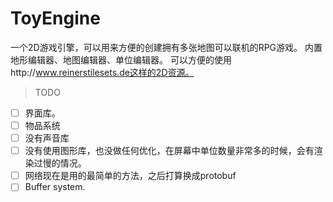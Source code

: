 # ToyEngine

一个2D游戏引擎，可以用来方便的创建拥有多张地图可以联机的RPG游戏。
内置地形编辑器、地图编辑器、单位编辑器。
可以方便的使用http://www.reinerstilesets.de这样的2D资源。

> TODO

- [ ] 界面库。
- [ ] 物品系统
- [ ] 没有声音库
- [ ] 没有使用图形库，也没做任何优化，在屏幕中单位数量非常多的时候，会有渲染过慢的情况。
- [ ] 网络现在是用的最简单的方法，之后打算换成protobuf
- [ ] Buffer system.